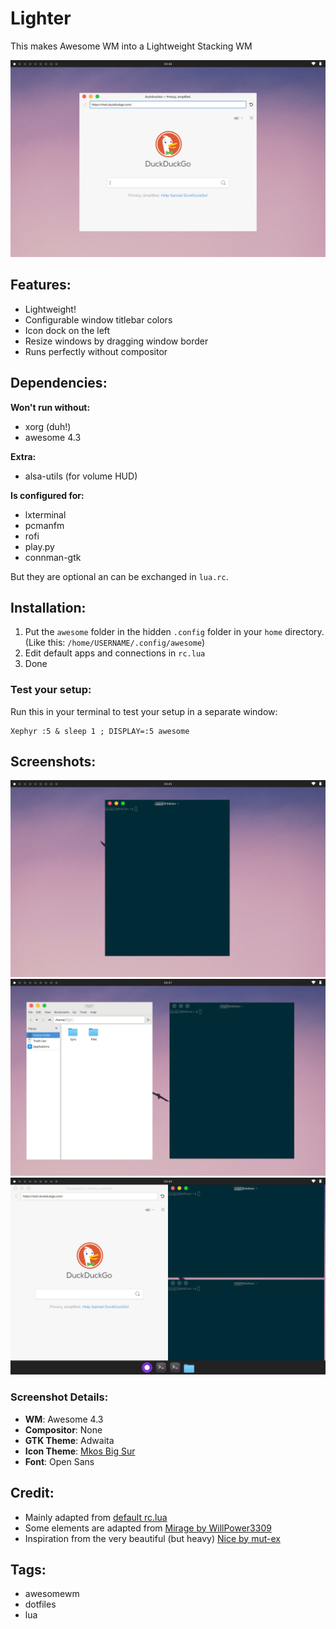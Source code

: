 # Lighter

This makes Awesome WM into a Lightweight Stacking WM

![](/screenshots/browser.png)

## Features:
- Lightweight!
- Configurable window titlebar colors
- Icon dock on the left
- Resize windows by dragging window border
- Runs perfectly without compositor

## Dependencies:
**Won't run without:**
- xorg (duh!)
- awesome 4.3

**Extra:**
- alsa-utils (for volume HUD)

**Is configured for:**
- lxterminal
- pcmanfm
- rofi
- play.py
- connman-gtk

But they are optional an can be exchanged in `lua.rc`.

## Installation:
1. Put the `awesome` folder in the hidden `.config` folder in your `home` directory. (Like this: `/home/USERNAME/.config/awesome`)
2. Edit default apps and connections in `rc.lua`
3. Done

### Test your setup:

Run this in your terminal to test your setup in a separate window:

```
Xephyr :5 & sleep 1 ; DISPLAY=:5 awesome
```

## Screenshots:
![](/screenshots/terminal.png)
![](/screenshots/files_terminal.png)
![](/screenshots/tiling_dock.png)

### Screenshot Details:
- **WM**: Awesome 4.3
- **Compositor**: None
- **GTK Theme**: Adwaita
- **Icon Theme**: [Mkos Big Sur](https://github.com/zayronxio/Mkos-Big-Sur)
- **Font**: Open Sans

## Credit:
- Mainly adapted from [default rc.lua](https://awesomewm.org/doc/api/sample%20files/rc.lua.html)
- Some elements are adapted from [Mirage by WillPower3309](https://github.com/WillPower3309/awesome-dotfiles)
- Inspiration from the very beautiful (but heavy) [Nice by mut-ex](https://github.com/mut-ex/awesome-wm-nice)

## Tags:
- awesomewm
- dotfiles
- lua
